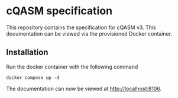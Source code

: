 # cQASM specification

This repository contains the specification for cQASM v3. This documentation can be viewed via the provisioned Docker
container.

## Installation

Run the docker container with the following command

```shell
docker compose up -d
```

The documentation can now be viewed at <http://localhost:8106>.
